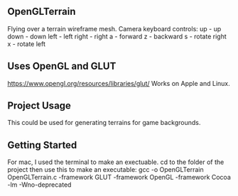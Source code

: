 ## OpenGLTerrain
Flying over a terrain wireframe mesh. 
Camera keyboard controls:
up - up
down - down
left - left
right - right
a - forward
z - backward
s - rotate right
x - rotate left

## Uses OpenGL and GLUT
https://www.opengl.org/resources/libraries/glut/
Works on Apple and Linux. 

## Project Usage
This could be used for generating terrains for game backgrounds. 

## Getting Started 
For mac, I used the terminal to make an exectuable.
cd to the folder of the project then use this to make an executable:
gcc -o OpenGLTerrain OpenGLTerrain.c -framework GLUT -framework OpenGL -framework Cocoa -lm -Wno-deprecated
